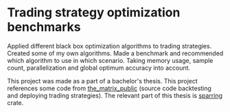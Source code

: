 # Trading strategy optimization benchmarks
Applied different black box optimization algorithms to trading strategies. Created some of my own algorithms. Made a benchmark and recommended which algorithm to use in which scenario. Taking memory usage, sample count, parallelization and global optimum accuracy into account.

This project was made as a part of a bachelor's thesis. This project references some code from [the_matrix_public](https://github.com/Stock84-dev/the_matrix_public) (source code backtesting and deploying trading strategies). The relevant part of this thesis is [sparring](https://github.com/Stock84-dev/trading_strategy_optimization_benchmarks/tree/main/sparring/sparring) crate.
